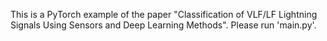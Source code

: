 This is a PyTorch example of the paper "Classification of VLF/LF Lightning Signals Using Sensors and Deep Learning Methods". Please run 'main.py'. 
